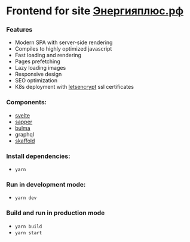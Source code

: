 # Frontend for site [Энергияплюс.рф](http://xn--c1adkmgpem4hrai.xn--p1ai/)

### Features
- Modern SPA with server-side rendering
- Compiles to highly optimized javascript
- Fast loading and rendering
- Pages prefetching  
- Lazy loading images  
- Responsive design
- SEO optimization
- K8s deployment with [letsencrypt](https://letsencrypt.org/) ssl certificates

### Components:
- [svelte](https://svelte.dev/)
- [sapper](https://sapper.svelte.dev/)
- [bulma](https://bulma.io/) 
- graphql
- [skaffold](https://skaffold.dev/)

### Install dependencies:
- `yarn`

### Run in development mode:
- `yarn dev`

### Build and run in production mode
- `yarn build`
- `yarn start`

